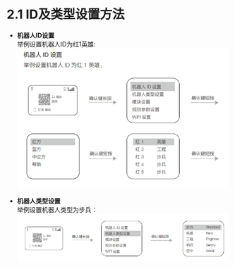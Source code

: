 # 2.1 ID及类型设置方法

- **机器人ID设置**  
举例设置机器人ID为红1英雄:  
![图2.1.1](A5.png)

- **机器人类型设置**  
举例设置机器人类型为步兵：  
![图2.1.2](A6.png)
